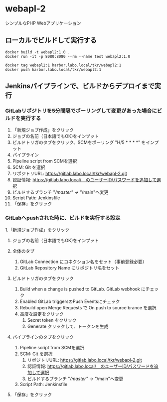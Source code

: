 # webapl-2

シンプルなPHP Webアプリケーション

## ローカルでビルドして実行する


~~~
docker build -t webapl2:1.0 .
docker run -it -p 8080:8080 --rm --name test webapl2:1.0
~~~

~~~
docker tag webapl2:1 harbor.labo.local/tkr/webapl2:1
docker push harbor.labo.local/tkr/webapl2:1
~~~


## Jenkinsパイプラインで、ビルドからデプロイまで実行

### GitLabリポジトリを5分間隔でポーリングして変更があった場合にビルドを実行する

1. 「新規ジョブ作成」をクリック
1.  ジョブの名前（日本語でもOK)をインプット
1.  ビルドトリガのタブをクリック、SCMをポーリング  "H/5 * * * *" をインプット
1.  パイプライン
1. Pipeline script from SCMを選択
1. SCM: Git を選択
1. リポジトリURL: https://gitlab.labo.local/tkr/webapl-2.git
1. 認証情報: https://gitlab.labo.local/　のユーザーID/パスワードを追加して選択
1. ビルドするブランチ "*/master" -> "*/main"へ変更
1. Script Path:  Jenkinsfile
1. 「保存」をクリック


### GitLabへpushされた時に、ビルドを実行する設定

1.「新規ジョブ作成」をクリック
1. ジョブの名前（日本語でもOK)をインプット
1. 全体のタブ
    1. GitLab Connection にコネクション名をセット（事前登録必要）
    1. GitLab Repository Name にリポジトリ名をセット
  
1. ビルドトリガのタブをクリック
    1. Build when a change is pushed to GitLab. GitLab webhook にチェック
    1. Enabled GitLab triggersのPush Eventsにチェック
    1. Rebuild open Merge Requests で On push to source brance を選択
    1. 高度な設定をクリック
        1. Secret token をクリック
        1. Generate クリックして、トークンを生成

1. パイプラインのタブをクリック
    1. Pipeline script from SCMを選択
    1. SCM: Git を選択
        1. リポジトリURL: https://gitlab.labo.local/tkr/webapl-2.git
        1. 認証情報: https://gitlab.labo.local/　のユーザーID/パスワードを追加して選択
        1. ビルドするブランチ "*/master" -> "*/main"へ変更
    1. Script Path:  Jenkinsfile

1. 「保存」をクリック






 　　
  




